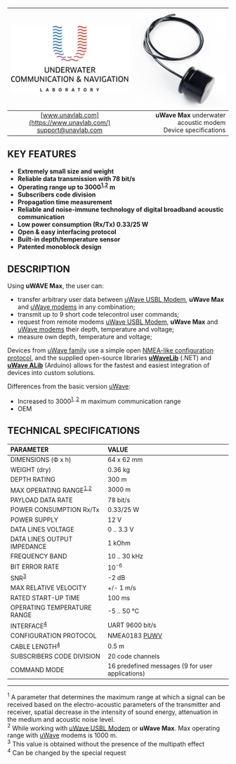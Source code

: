 | ![logo](/documentation/sm_logo.png) | ![logo](/documentation/def_modem_black.png) |
| :---: | ---: |
| [www.unavlab.com](https://www.unavlab.com/) <br/> [support@unavlab.com](mailto:support@unavlab.com) | **uWave Max** underwater acoustic modem <br/> Device specifications |

## KEY FEATURES

* **Extremely small size and weight**
* **Reliable data transmission with 78 bit/s**
* **Operating range up to 3000<sup>[1](#footnote1),[2](#footnote2)</sup> m**
* **Subscribers code division**
* **Propagation time measurement**
* **Reliable and noise-immune technology of digital broadband acoustic communication**
* **Low power consumption (Rx/Tx) 0.33/25 W**
* **Open & easy interfacing protocol**
* **Built-in depth/temperature sensor**
* **Patented monoblock design**

## DESCRIPTION

Using **uWAVE Max**, the user can:

* transfer arbitrary user data between [uWave USBL Modem](uWAVE_USBL_Modem_Specification_en.md), **uWave Max** and [uWave modems](uWAVE_Specification_en.md) in any combination;
* transmit up to 9 short code telecontrol user commands;
* request from remote modems [uWave USBL Modem](uWAVE_USBL_Modem_Specification_en.md), **uWave Max** and [uWave modems](uWAVE_Specification_en.md) their depth, temperature and voltage;
* measure own depth, temperature and voltage;

Devices from [uWave family](uWAVE_Family_en.md) use a simple open [NMEA-like configuration protocol](uWAVE_Protocol_Specification_en.md), and the supplied open-source libraries [**uWaveLib**](https://github.com/ucnl/uWAVELib) (.NET) and [**uWave ALib**](https://github.com/ucnl/uWAVE_ALib) (Arduino) allows for the fastest and easiest integration of devices into custom solutions.

Differences from the basic version [uWave](/documentation/EN/uWAVE/uWAVE_Specification_en.md):
* Increased to 3000<sup>[1](#footnote1), [2](#footnote2)</sup> m maximum communication range
* OEM

## TECHNICAL SPECIFICATIONS

| PARAMETER                              | VALUE |
| :--- | :--- |
| DIMENSIONS (Ф х h)                     | 64 x 62 mm |
| WEIGHT (dry)                           | 0.36 kg |
| DEPTH RATING                           | 300 m |
| MAX OPERATING RANGE<sup>[1](#footnote1),[2](#footnote2)</sup> | 3000 m |
| PAYLOAD DATA RATE                      | 78 bit/s |
| POWER CONSUMPTION Rx/Tx                | 0.33/25 W |
| POWER SUPPLY                           | 12 V |
| DATA LINES VOLTAGE                     | 0 .. 3.3 V |
| DATA LINES OUTPUT IMPEDANCE            | 1 kOhm |
| FREQUENCY BAND                         | 10 .. 30 kHz |
| BIT ERROR RATE                         | 10<sup>-6</sup> |
| SNR<sup>[3](#footnote3)</sup></sup>    | -2 dB |
| MAX RELATIVE VELOCITY                  | +/- 1 m/s |
| RATED START-UP TIME                    | 100 ms |
| OPERATING TEMPERATURE RANGE            | -5 .. 50 °C |
| INTERFACE<sup>[4](#footnote4)</sup>    | UART 9600 bit/s |
| CONFIGURATION PROTOCOL                 | NMEA0183 [PUWV](uWAVE_Protocol_Specification_en.md) |
| CABLE LENGTH<sup>[4](#footnote4)</sup> | 0.5 m |
| SUBSCRIBERS CODE DIVISION              | 20 code channels |
| COMMAND MODE                           | 16 predefined messages (9 for user applications) |
  
________________
<a name="footnote1"><sup>1</sup></a> A parameter that determines the maximum range at which a signal can be received based on the electro-acoustic parameters of the transmitter and receiver, spatial decrease in the intensity of sound energy, attenuation in the medium and acoustic noise level.  
<a name="footnote2"><sup>2</sup></a> While working with [uWave USBL Modem](uWAVE_USBL_Modem_Specification_en.md) or **uWave Max**. Max operating range with [uWave](uWAVE_Specification_en.md) modems is 1000 m.  
<a name="footnote3"><sup>3</sup></a> This value is obtained without the presence of the multipath effect  
<a name="footnote4"><sup>4</sup></a> Can be changed by the special request  
